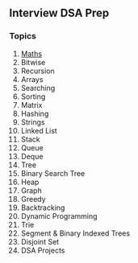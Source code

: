 ## Interview DSA Prep

### Topics

1. [Maths](./src/dsa/p01Maths/)
1. Bitwise
1. Recursion
1. Arrays
1. Searching
1. Sorting
1. Matrix
1. Hashing
1. Strings
1. Linked List
1. Stack
1. Queue
1. Deque
1. Tree
1. Binary Search Tree
1. Heap
1. Graph
1. Greedy
1. Backtracking
1. Dynamic Programming
1. Trie
1. Segment & Binary Indexed Trees
1. Disjoint Set
1. DSA Projects
